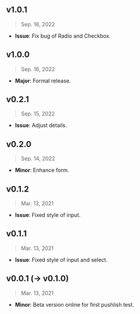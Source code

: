 ## v1.0.1

> Sep. 16, 2022

- **Issue**: Fix bug of Radio and Checkbox.

## v1.0.0

> Sep. 16, 2022

- **Major**: Formal release.

## v0.2.1

> Sep. 15, 2022

- **Issue**: Adjust details.

## v0.2.0

> Sep. 14, 2022

- **Minor**: Enhance form.

## v0.1.2

> Mar. 13, 2021

- **Issue**: Fixed style of input.

## v0.1.1

> Mar. 13, 2021

- **Issue**: Fixed style of input and select.
## v0.0.1 (-> v0.1.0)

> Mar. 13, 2021

- **Minor**: Beta version online for first pushlish test.
